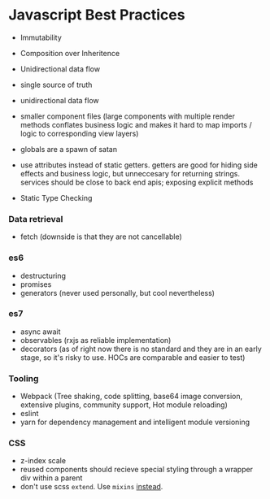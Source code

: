 # Javascript Best Practices

- Immutability

- Composition over Inheritence

- Unidirectional data flow

- single source of truth

- unidirectional data flow
- smaller component files (large components with multiple render methods conflates business logic and makes it hard to map imports / logic to corresponding view layers)
- globals are a spawn of satan
- use attributes instead of static getters. getters are good for hiding side effects and business logic, but unneccesary for returning strings. services should be close to back end apis; exposing explicit methods
- Static Type Checking

### Data retrieval
- fetch (downside is that they are not cancellable)

### es6
- destructuring
- promises
- generators (never used personally, but cool nevertheless)

### es7
- async await
- observables (rxjs as reliable implementation)
- decorators (as of right now there is no standard and they are in an early stage, so it's risky to use. HOCs are comparable and easier to test)

### Tooling

- Webpack (Tree shaking, code splitting, base64 image conversion, extensive plugins, community support, Hot module reloading)
- eslint
- yarn for dependency management and intelligent module versioning

### CSS
- z-index scale
- reused components should recieve special styling through a wrapper div within a parent
- don't use scss `extend`. Use `mixins` [instead](https://www.sitepoint.com/avoid-sass-extend/).
